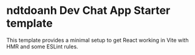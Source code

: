 # ndtdoanh Dev Chat App Starter template

This template provides a minimal setup to get React working in Vite with HMR and some ESLint rules.
